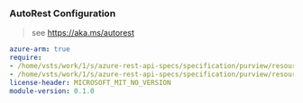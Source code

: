 ### AutoRest Configuration

> see https://aka.ms/autorest

``` yaml
azure-arm: true
require:
- /home/vsts/work/1/s/azure-rest-api-specs/specification/purview/resource-manager/readme.md
- /home/vsts/work/1/s/azure-rest-api-specs/specification/purview/resource-manager/readme.go.md
license-header: MICROSOFT_MIT_NO_VERSION
module-version: 0.1.0

```